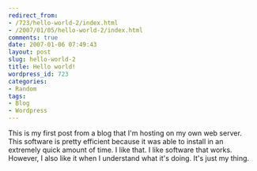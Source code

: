 ```yaml
---
redirect_from:
- /723/hello-world-2/index.html
- /2007/01/05/hello-world-2/index.html
comments: true
date: 2007-01-06 07:49:43
layout: post
slug: hello-world-2
title: Hello world!
wordpress_id: 723
categories:
- Random
tags:
- Blog
- Wordpress
---
```


This is my first post from a blog that I'm hosting on my own web server.  This software is pretty efficient because it was able to install in an extremely quick amount of time.  I like that.  I like software that works.  However, I also like it when I understand what it's doing.  It's just my thing.
